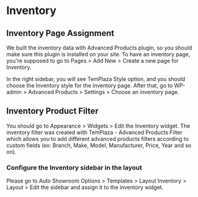 
# Inventory
## Inventory Page Assignment
We built the inventory data with Advanced Products plugin, so you should make sure this plugin is installed on your site.
To have an inventory page, you're supposed to go to Pages > Add New > Create a new page for Inventory.

In the right sidebar, you will see TemPlaza Style option, and you should choose the Inventory style for the inventory page.
After that, go to WP-admin > Advanced Products > Settings > Choose an inventory page.


## Inventory Product Filter
You should go to Appearance > Widgets > Edit the Inventory widget.
The inventory filter was created with TemPlaza - Advanced Products Filter which allows you to add different advanced products filters according to custom fields (ex: Branch, Make, Model, Manufacturer, Price, Year and so on). 

### Configure the Inventory sidebar in the layout
Please go to Auto Showroom Options > Templates > Layout Inventory > Layout > Edit the sidebar and assign it to the inventory widget.

